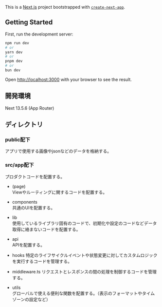 This is a [Next.js](https://nextjs.org/) project bootstrapped with [`create-next-app`](https://github.com/vercel/next.js/tree/canary/packages/create-next-app).

## Getting Started

First, run the development server:

```bash
npm run dev
# or
yarn dev
# or
pnpm dev
# or
bun dev
```

Open [http://localhost:3000](http://localhost:3000) with your browser to see the result.


## 開発環境
Next 13.5.6 (App Router)


## ディレクトリ
### public配下
アプリで使用する画像やjsonなどのデータを格納する。

### src/app配下
プロダクトコードを配置する。

* (page)  
Viewやルーティングに関するコードを配置する。

* components  
共通のUIを配置する。

* lib   
使用しているライブラリ固有のコードで、初期化や設定のコードなどデータ取得に絡まないコードを配置する。

* api  
APIを配置する。

* hooks
特定のライフサイクルイベントや状態変更に対してカスタムロジックを実行するコードを管理する。

* middleware.ts
リクエストとレスポンスの間の処理を制御するコードを管理する。

* utils  
グローバルで使える便利な関数を配置する。（表示のフォーマットやタイムゾーンの設定など）


